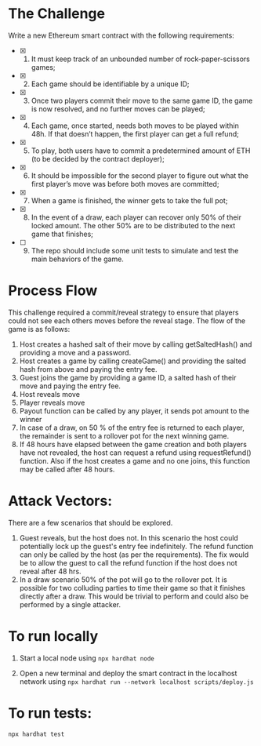 # The Challenge

Write a new Ethereum smart contract with the following requirements:

- [x] 1. It must keep track of an unbounded number of rock-paper-scissors
     games;
- [x] 2. Each game should be identifiable by a unique ID;
- [x] 3. Once two players commit their move to the same game ID, the game
     is now resolved, and no further moves can be played;
- [x] 4. Each game, once started, needs both moves to be played within 48h.
     If that doesn’t happen, the first player can get a full refund;
- [x] 5. To play, both users have to commit a predetermined amount of ETH (to
     be decided by the contract deployer);
- [x] 6. It should be impossible for the second player to figure out what the
     first player’s move was before both moves are committed;
- [x] 7. When a game is finished, the winner gets to take the full pot;
- [x] 8. In the event of a draw, each player can recover only 50% of their
     locked amount. The other 50% are to be distributed to the next game
     that finishes;
- [ ] 9. The repo should include some unit tests to simulate and test the main
     behaviors of the game.

# Process Flow

This challenge required a commit/reveal strategy to ensure that players could not see each others moves before the reveal stage. The flow of the game is as follows:

1. Host creates a hashed salt of their move by calling getSaltedHash() and providing a move and a password.
2. Host creates a game by calling createGame() and providing the salted hash from above and paying the entry fee.
3. Guest joins the game by providing a game ID, a salted hash of their move and paying the entry fee.
4. Host reveals move
5. Player reveals move
6. Payout function can be called by any player, it sends pot amount to the winner
7. In case of a draw, on 50 % of the entry fee is returned to each player, the remainder is sent to a rollover pot for the next winning game.
8. If 48 hours have elapsed between the game creation and both players have not revealed, the host can request a refund using requestRefund() function. Also if the host creates a game and no one joins, this function may be called after 48 hours.

# Attack Vectors:

There are a few scenarios that should be explored.

1. Guest reveals, but the host does not. In this scenario the host could potentially lock up the guest's entry fee indefinitely. The refund function can only be called by the host (as per the requirements). The fix would be to allow the guest to call the refund function if the host does not reveal after 48 hrs.
2. In a draw scenario 50% of the pot will go to the rollover pot. It is possible for two colluding parties to time their game so that it finishes directly after a draw. This would be trivial to perform and could also be performed by a single attacker.

# To run locally

1. Start a local node using
   `npx hardhat node`

2. Open a new terminal and deploy the smart contract in the localhost network using
   `npx hardhat run --network localhost scripts/deploy.js`

# To run tests:

`npx hardhat test`
